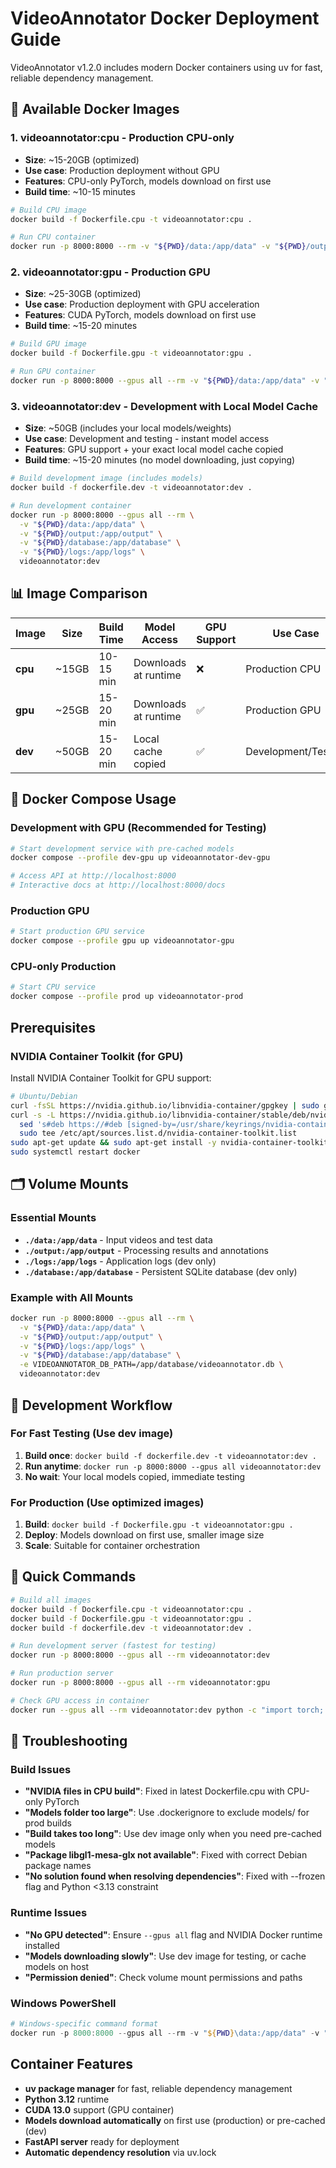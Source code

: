 # VideoAnnotator Docker Deployment Guide

VideoAnnotator v1.2.0 includes modern Docker containers using uv for fast, reliable dependency management.

## 🐳 Available Docker Images

### 1. **videoannotator:cpu** - Production CPU-only

- **Size**: ~15-20GB (optimized)
- **Use case**: Production deployment without GPU
- **Features**: CPU-only PyTorch, models download on first use
- **Build time**: ~10-15 minutes

```bash
# Build CPU image
docker build -f Dockerfile.cpu -t videoannotator:cpu .

# Run CPU container
docker run -p 8000:8000 --rm -v "${PWD}/data:/app/data" -v "${PWD}/output:/app/output" videoannotator:cpu
```

### 2. **videoannotator:gpu** - Production GPU

- **Size**: ~25-30GB (optimized)
- **Use case**: Production deployment with GPU acceleration
- **Features**: CUDA PyTorch, models download on first use
- **Build time**: ~15-20 minutes

```bash
# Build GPU image
docker build -f Dockerfile.gpu -t videoannotator:gpu .

# Run GPU container
docker run -p 8000:8000 --gpus all --rm -v "${PWD}/data:/app/data" -v "${PWD}/output:/app/output" videoannotator:gpu
```

### 3. **videoannotator:dev** - Development with Local Model Cache

- **Size**: ~50GB (includes your local models/weights)
- **Use case**: Development and testing - instant model access
- **Features**: GPU support + your exact local model cache copied
- **Build time**: ~15-20 minutes (no model downloading, just copying)

```bash
# Build development image (includes models)
docker build -f dockerfile.dev -t videoannotator:dev .

# Run development container
docker run -p 8000:8000 --gpus all --rm \
  -v "${PWD}/data:/app/data" \
  -v "${PWD}/output:/app/output" \
  -v "${PWD}/database:/app/database" \
  -v "${PWD}/logs:/app/logs" \
  videoannotator:dev
```

## 📊 Image Comparison

| Image   | Size  | Build Time | Model Access         | GPU Support | Use Case            |
| ------- | ----- | ---------- | -------------------- | ----------- | ------------------- |
| **cpu** | ~15GB | 10-15 min  | Downloads at runtime | ❌          | Production CPU      |
| **gpu** | ~25GB | 15-20 min  | Downloads at runtime | ✅          | Production GPU      |
| **dev** | ~50GB | 15-20 min  | Local cache copied   | ✅          | Development/Testing |

## 🚀 Docker Compose Usage

### Development with GPU (Recommended for Testing)

```bash
# Start development service with pre-cached models
docker compose --profile dev-gpu up videoannotator-dev-gpu

# Access API at http://localhost:8000
# Interactive docs at http://localhost:8000/docs
```

### Production GPU

```bash
# Start production GPU service
docker compose --profile gpu up videoannotator-gpu
```

### CPU-only Production

```bash
# Start CPU service
docker compose --profile prod up videoannotator-prod
```

## Prerequisites

### NVIDIA Container Toolkit (for GPU)

Install NVIDIA Container Toolkit for GPU support:

```bash
# Ubuntu/Debian
curl -fsSL https://nvidia.github.io/libnvidia-container/gpgkey | sudo gpg --dearmor -o /usr/share/keyrings/nvidia-container-toolkit-keyring.gpg
curl -s -L https://nvidia.github.io/libnvidia-container/stable/deb/nvidia-container-toolkit.list | \
  sed 's#deb https://#deb [signed-by=/usr/share/keyrings/nvidia-container-toolkit-keyring.gpg] https://#g' | \
  sudo tee /etc/apt/sources.list.d/nvidia-container-toolkit.list
sudo apt-get update && sudo apt-get install -y nvidia-container-toolkit
sudo systemctl restart docker
```

## 🗂️ Volume Mounts

### Essential Mounts

- **`./data:/app/data`** - Input videos and test data
- **`./output:/app/output`** - Processing results and annotations
- **`./logs:/app/logs`** - Application logs (dev only)
- **`./database:/app/database`** - Persistent SQLite database (dev only)

### Example with All Mounts

```bash
docker run -p 8000:8000 --gpus all --rm \
  -v "${PWD}/data:/app/data" \
  -v "${PWD}/output:/app/output" \
  -v "${PWD}/logs:/app/logs" \
  -v "${PWD}/database:/app/database" \
  -e VIDEOANNOTATOR_DB_PATH=/app/database/videoannotator.db \
  videoannotator:dev
```

## 🔧 Development Workflow

### For Fast Testing (Use dev image)

1. **Build once**: `docker build -f dockerfile.dev -t videoannotator:dev .`
2. **Run anytime**: `docker run -p 8000:8000 --gpus all videoannotator:dev`
3. **No wait**: Your local models copied, immediate testing

### For Production (Use optimized images)

1. **Build**: `docker build -f Dockerfile.gpu -t videoannotator:gpu .`
2. **Deploy**: Models download on first use, smaller image size
3. **Scale**: Suitable for container orchestration

## 🎯 Quick Commands

```bash
# Build all images
docker build -f Dockerfile.cpu -t videoannotator:cpu .
docker build -f Dockerfile.gpu -t videoannotator:gpu .
docker build -f dockerfile.dev -t videoannotator:dev .

# Run development server (fastest for testing)
docker run -p 8000:8000 --gpus all --rm videoannotator:dev

# Run production server
docker run -p 8000:8000 --gpus all --rm videoannotator:gpu

# Check GPU access in container
docker run --gpus all --rm videoannotator:dev python -c "import torch; print(f'CUDA: {torch.cuda.is_available()}')"
```

## 🐛 Troubleshooting

### Build Issues

- **"NVIDIA files in CPU build"**: Fixed in latest Dockerfile.cpu with CPU-only PyTorch
- **"Models folder too large"**: Use .dockerignore to exclude models/ for prod builds
- **"Build takes too long"**: Use dev image only when you need pre-cached models
- **"Package libgl1-mesa-glx not available"**: Fixed with correct Debian package names
- **"No solution found when resolving dependencies"**: Fixed with --frozen flag and Python <3.13 constraint

### Runtime Issues

- **"No GPU detected"**: Ensure `--gpus all` flag and NVIDIA Docker runtime installed
- **"Models downloading slowly"**: Use dev image for testing, or cache models on host
- **"Permission denied"**: Check volume mount permissions and paths

### Windows PowerShell

```powershell
# Windows-specific command format
docker run -p 8000:8000 --gpus all --rm -v "${PWD}\data:/app/data" -v "${PWD}\output:/app/output" videoannotator:dev
```

## Container Features

- **uv package manager** for fast, reliable dependency management
- **Python 3.12** runtime
- **CUDA 13.0** support (GPU container)
- **Models download automatically** on first use (production) or pre-cached (dev)
- **FastAPI server** ready for deployment
- **Automatic dependency resolution** via uv.lock
